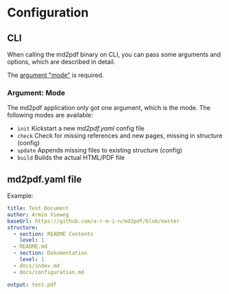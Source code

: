# Configuration

## CLI

When calling the md2pdf binary on CLI, you can pass some arguments and options,
which are described in detail.

The [argument "mode"](#argument-mode) is required.


### Argument: Mode

The md2pdf application only got one argument, which is the mode.
The following modes are available:

- ``init`` Kickstart a new *md2pdf.yaml* config file
- ``check`` Check for missing references and new pages, missing in structure (config)
- ``update`` Appends missing files to existing structure (config)
- ``build`` Builds the actual HTML/PDF file


## md2pdf.yaml file

Example:

```yaml
title: Test Document
author: Armin Vieweg
baseUrl: https://github.com/a-r-m-i-n/md2pdf/blob/master
structure:
  - section: README Contents
    level: 1
  - README.md
  - section: Dokumentation
    level: 1
  - docs/index.md
  - docs/configuration.md

output: test.pdf
```
